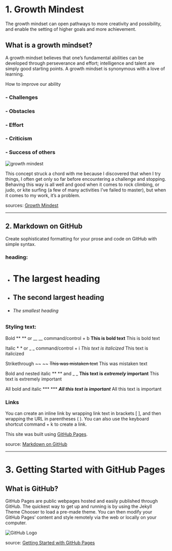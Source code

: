 


# 1. Growth Mindest

The growth mindset can open pathways to more creativity and possibility, and enable the setting of higher goals and more achievement.

## What is a growth mindset?
A growth mindset believes that one’s fundamental abilities can be developed through perseverance and effort; intelligence and talent are simply good starting points. A growth mindset is synonymous with a love of learning.

How to improve our ability
### - Challenges
### - Obstacles
### - Effort
### - Criticism
### - Success of others


![growth mindest](https://3kllhk1ibq34qk6sp3bhtox1-wpengine.netdna-ssl.com/wp-content/uploads/NewGrowthMindset2.png)

This concept struck a chord with me because I discovered that when I try things, I often get only so far before encountering a challenge and stopping. Behaving this way is all well and good when it comes to rock climbing, or judo, or kite surfing (a few of many activities I’ve failed to master), but when it comes to my work, it’s a problem.

sources: [Growth Mindest](https://www.atlassian.com/blog/inside-atlassian/growth-mindset)

--------------------------------------------------------------------------------------------

## 2. Markdown on GitHub
Create sophisticated formatting for your prose and code on GitHub with simple syntax.

### heading:
- # The largest heading
- ## The second largest heading
- ###### The smallest heading


### Styling text:
Bold	** ** or __ __	command/control + b	**This is bold text**	This is bold text

Italic	* * or _ _	command/control + i	*This text is italicized*	This text is italicized

Strikethrough	~~ ~~		~~This was mistaken text~~	This was mistaken text

Bold and nested italic	** ** and _ _		**This text is _extremely_ important**	This text is extremely important

All bold and italic	*** ***		***All this text is important***	All this text is important


### Links
You can create an inline link by wrapping link text in brackets [ ], and then wrapping the URL in parentheses ( ). You can also use the keyboard shortcut command + k to create a link.

This site was built using [GitHub Pages](https://pages.github.com/).


source: [Markdown on GitHub](https://docs.github.com/en/github/writing-on-github/basic-writing-and-formatting-syntax#styling-text)

--------------------------------------------------------------------------------------------


# 3. Getting Started with GitHub Pages

## What is GitHub?

GitHub Pages are public webpages hosted and easily published through GitHub. The quickest way to get up and running is by using the Jekyll Theme Chooser to load a pre-made theme. You can then modify your GitHub Pages’ content and style remotely via the web or locally on your computer.

![GitHub Logo](https://pbs.twimg.com/media/Et8Nx58XcAIqGxS.png)


source: [Getting Started with GitHub Pages](https://guides.github.com/features/pages/)

